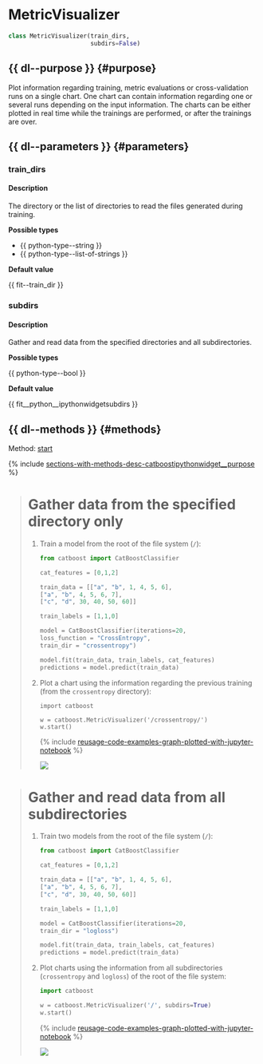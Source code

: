 # MetricVisualizer

```python
class MetricVisualizer(train_dirs,
                       subdirs=False)
```

## {{ dl--purpose }} {#purpose}

Plot information regarding training, metric evaluations or cross-validation runs on a single chart. One chart can contain information regarding one or several runs depending on the input information. The charts can be either plotted in real time while the trainings are performed, or after the trainings are over.

## {{ dl--parameters }} {#parameters}
### train_dirs

#### Description

The directory or the list of directories to read the files generated during training.

**Possible types**

- {{ python-type--string }} 
- {{ python-type--list-of-strings }}

**Default value** 

{{ fit--train_dir }}

### subdirs

#### Description

Gather and read data from the specified directories and all subdirectories.

**Possible types**

{{ python-type--bool }}

**Default value** 

{{ fit__python__ipythonwidgetsubdirs }}

## {{ dl--methods }} {#methods}

Method: [start](python-reference_catboostipythonwidget_update_widget.md)

{% include [sections-with-methods-desc-catboostipythonwidget__purpose](../_includes/work_src/reusage/catboostipythonwidget__purpose.md) %}



> # Gather data from the specified directory only
>
> 1. Train a model from the root of the file system (`/`):
>     ```python
>     from catboost import CatBoostClassifier
>     
>     cat_features = [0,1,2]
>     
>     train_data = [["a", "b", 1, 4, 5, 6],
>     ["a", "b", 4, 5, 6, 7],
>     ["c", "d", 30, 40, 50, 60]]
>     
>     train_labels = [1,1,0]
>     
>     model = CatBoostClassifier(iterations=20,
>     loss_function = "CrossEntropy",
>     train_dir = "crossentropy")
>     
>     model.fit(train_data, train_labels, cat_features)
>     predictions = model.predict(train_data)
>     ```
>     
> 1. Plot a chart using the information regarding the previous training (from the `crossentropy` directory):
>     ```
>     import catboost
>     
>     w = catboost.MetricVisualizer('/crossentropy/')
>     w.start()
>     ```
>     
>     {% include [reusage-code-examples-graph-plotted-with-jupyter-notebook](../_includes/work_src/reusage-code-examples/graph-plotted-with-jupyter-notebook.md) %}
>     
>     ![](../images/interface__visualization-tools__jupyter__cross-entropy.png)

> # Gather and read data from all subdirectories
>
> 1. Train two models from the root of the file system (`/`):
>     ```python
>     from catboost import CatBoostClassifier
>     
>     cat_features = [0,1,2]
>     
>     train_data = [["a", "b", 1, 4, 5, 6],
>     ["a", "b", 4, 5, 6, 7],
>     ["c", "d", 30, 40, 50, 60]]
>     
>     train_labels = [1,1,0]
>     
>     model = CatBoostClassifier(iterations=20,
>     train_dir = "logloss")
>     
>     model.fit(train_data, train_labels, cat_features)
>     predictions = model.predict(train_data)
>     ```
>     
> 1. Plot charts using the information from all subdirectories (`crossentropy` and `logloss`) of the root of the file system:
>     ```python
>     import catboost
>     
>     w = catboost.MetricVisualizer('/', subdirs=True)
>     w.start()
>     ```
>     
>     {% include [reusage-code-examples-graph-plotted-with-jupyter-notebook](../_includes/work_src/reusage-code-examples/graph-plotted-with-jupyter-notebook.md) %}
>     
>     ![](../images/interface__visualization-tools__jupyter__cross-entropy_and_logloss.png)
